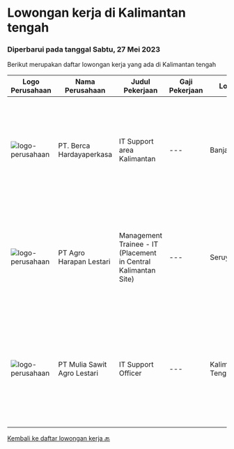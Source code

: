 
  # Lowongan kerja di Kalimantan tengah

  ### Diperbarui pada tanggal Sabtu, 27 Mei 2023

  Berikut merupakan daftar lowongan kerja yang ada di Kalimantan tengah

  |Logo Perusahaan | Nama Perusahaan | Judul Pekerjaan | Gaji Pekerjaan | Lokasi | Deskripsi | Tanggal diunggah | Pranala |
  | -------------- | --------------- | --------------- | --------- | --------- | -------------- | ------- | ----------- |
  |![logo-perusahaan](https://image-service-cdn.seek.com.au/6a76252207cfed561e664c874d4631f4aefd8409/ee4dce1061f3f616224767ad58cb2fc751b8d2dc)|PT. Berca Hardayaperkasa|IT Support area Kalimantan|---|Banjarmasin|Tugas &amp; Tanggung Jawab: Melakukan support helpdesk kepada seluruh karyawan (join domain, data migration, etc.) Melakukan analisa...|Selasa, 23 Mei 2023|https://www.jobstreet.co.id/id/job/it-support-area-kalimantan-4343390?token=0~c8a71a4e-dda8-43ca-a19a-5b8f33b55263&sectionRank=1&jobId=jobstreet-id-job-4343390|
|![logo-perusahaan](https://image-service-cdn.seek.com.au/cf504cf0fd63cff79d8947c0ec301d1bfb683f57/ee4dce1061f3f616224767ad58cb2fc751b8d2dc)|PT Agro Harapan Lestari|Management Trainee - IT (Placement in Central Kalimantan Site)|---|Seruyan|Responsible for the validation, entry, and maintenance of data master in WPS and OPFO (Employee Master, Rate Master, etc) Help in administrative job...|Senin, 22 Mei 2023|https://www.jobstreet.co.id/id/job/management-trainee-it-placement-in-central-kalimantan-site-4342701?token=0~c8a71a4e-dda8-43ca-a19a-5b8f33b55263&sectionRank=2&jobId=jobstreet-id-job-4342701|
|![logo-perusahaan](https://image-service-cdn.seek.com.au/94f7dc0d1bf7892dbfe2fbc03c4ff199d4ad8372/ee4dce1061f3f616224767ad58cb2fc751b8d2dc)|PT Mulia Sawit Agro Lestari|IT Support Officer|---|Kalimantan Tengah|Kualifikasi SMK/D3 bidang Ilmu Komputer Bersedia ditempatkan di site (Kalimantan Tengah) Mengerti Windows System, Linux System, Networking,...|Kamis, 11 Mei 2023|https://www.jobstreet.co.id/id/job/it-support-officer-4330144?token=0~c8a71a4e-dda8-43ca-a19a-5b8f33b55263&sectionRank=3&jobId=jobstreet-id-job-4330144|


  [Kembali ke daftar lowongan kerja 🔙](../README.md#daftar-lowongan-kerja)
  